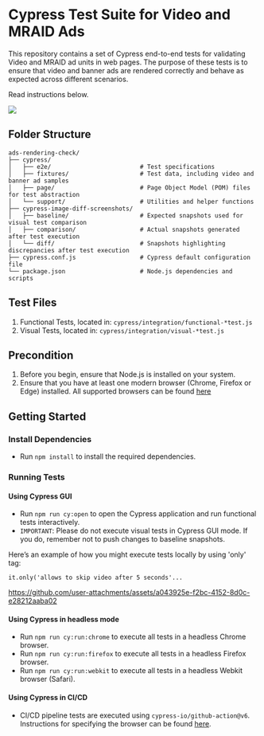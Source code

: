 # Cypress Test Suite for Video and MRAID Ads

This repository contains a set of Cypress end-to-end tests for validating Video and MRAID ad units in web pages. The purpose of these tests is to ensure that video and banner ads are rendered correctly and behave as expected across different scenarios.

Read instructions below.

![](https://media2.giphy.com/media/v1.Y2lkPTc5MGI3NjExZWlwMnQzZW5qdGhua3NyaTBzZmh1aHI2MW8zbTJiOXRhMHNoaHV4ZiZlcD12MV9pbnRlcm5hbF9naWZfYnlfaWQmY3Q9Zw/w8wrhA7ExEsPUrIYWC/giphy.gif)

## Folder Structure

```
ads-rendering-check/
├── cypress/
│   ├── e2e/                         # Test specifications
│   ├── fixtures/                    # Test data, including video and banner ad samples
│   ├── page/                        # Page Object Model (POM) files for test abstraction
│   └── support/                     # Utilities and helper functions
├── cypress-image-diff-screenshots/
│   ├── baseline/                    # Expected snapshots used for visual test comparison
│   ├── comparison/                  # Actual snapshots generated after test execution
│   └── diff/                        # Snapshots highlighting discrepancies after test execution
├── cypress.conf.js                  # Cypress default configuration file
└── package.json                     # Node.js dependencies and scripts
```

## Test Files

1. Functional Tests, located in: `cypress/integration/functional-*test.js`
2. Visual Tests, located in: `cypress/integration/visual-*test.js`

## Precondition

1. Before you begin, ensure that Node.js is installed on your system.
2. Ensure that you have at least one modern browser (Chrome, Firefox or Edge) installed. All supported browsers can be found [here](https://docs.cypress.io/app/references/launching-browsers#Browsers)

## Getting Started

### Install Dependencies

- Run `npm install` to install the required dependencies.

### Running Tests

#### Using Cypress GUI

- Run `npm run cy:open` to open the Cypress application and run functional tests interactively.
- `IMPORTANT`: Please do not execute visual tests in Cypress GUI mode. If you do, remember not to push changes to baseline snapshots.

Here’s an example of how you might execute tests locally by using 'only' tag:

```
it.only('allows to skip video after 5 seconds'...
```

https://github.com/user-attachments/assets/a043925e-f2bc-4152-8d0c-e28212aaba02

#### Using Cypress in headless mode

- Run `npm run cy:run:chrome` to execute all tests in a headless Chrome browser.
- Run `npm run cy:run:firefox` to execute all tests in a headless Firefox browser.
- Run `npm run cy:run:webkit` to execute all tests in a headless Webkit browser (Safari).

#### Using Cypress in CI/CD

- CI/CD pipeline tests are executed using `cypress-io/github-action@v6`. Instructions for specifying the browser can be found [here](https://github.com/cypress-io/github-action/blob/v6/README.md#browser).
